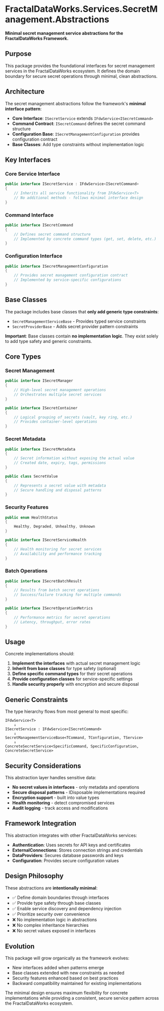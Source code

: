 # FractalDataWorks.Services.SecretManagement.Abstractions

**Minimal secret management service abstractions for the FractalDataWorks Framework.**

## Purpose

This package provides the foundational interfaces for secret management services in the FractalDataWorks ecosystem. It defines the domain boundary for secure secret operations through minimal, clean abstractions.

## Architecture

The secret management abstractions follow the framework's **minimal interface pattern**:

- **Core Interface**: `ISecretService` extends `IFdwService<ISecretCommand>`
- **Command Contract**: `ISecretCommand` defines the secret command structure
- **Configuration Base**: `ISecretManagementConfiguration` provides configuration contract
- **Base Classes**: Add type constraints without implementation logic

## Key Interfaces

### Core Service Interface
```csharp
public interface ISecretService : IFdwService<ISecretCommand>
{
    // Inherits all service functionality from IFdwService<T>
    // No additional methods - follows minimal interface design
}
```

### Command Interface
```csharp
public interface ISecretCommand
{
    // Defines secret command structure
    // Implemented by concrete command types (get, set, delete, etc.)
}
```

### Configuration Interface
```csharp
public interface ISecretManagementConfiguration
{
    // Provides secret management configuration contract
    // Implemented by service-specific configurations
}
```

## Base Classes

The package includes base classes that **only add generic type constraints**:

- `SecretManagementServiceBase` - Provides typed service constraints
- `SecretProviderBase` - Adds secret provider pattern constraints

**Important**: Base classes contain **no implementation logic**. They exist solely to add type safety and generic constraints.

## Core Types

### Secret Management
```csharp
public interface ISecretManager
{
    // High-level secret management operations
    // Orchestrates multiple secret services
}

public interface ISecretContainer
{
    // Logical grouping of secrets (vault, key ring, etc.)
    // Provides container-level operations
}
```

### Secret Metadata
```csharp
public interface ISecretMetadata
{
    // Secret information without exposing the actual value
    // Created date, expiry, tags, permissions
}

public class SecretValue
{
    // Represents a secret value with metadata
    // Secure handling and disposal patterns
}
```

### Security Features
```csharp
public enum HealthStatus
{
    Healthy, Degraded, Unhealthy, Unknown
}

public interface ISecretServiceHealth
{
    // Health monitoring for secret services
    // Availability and performance tracking
}
```

### Batch Operations
```csharp
public interface ISecretBatchResult
{
    // Results from batch secret operations
    // Success/failure tracking for multiple commands
}

public interface ISecretOperationMetrics
{
    // Performance metrics for secret operations
    // Latency, throughput, error rates
}
```

## Usage

Concrete implementations should:

1. **Implement the interfaces** with actual secret management logic
2. **Inherit from base classes** for type safety (optional)
3. **Define specific command types** for their secret operations
4. **Provide configuration classes** for service-specific settings
5. **Handle security properly** with encryption and secure disposal

## Generic Constraints

The type hierarchy flows from most general to most specific:

```
IFdwService<T>
    ↓
ISecretService : IFdwService<ISecretCommand>
    ↓  
SecretManagementServiceBase<TCommand, TConfiguration, TService>
    ↓
ConcreteSecretService<SpecificCommand, SpecificConfiguration, ConcreteSecretService>
```

## Security Considerations

This abstraction layer handles sensitive data:

- **No secret values in interfaces** - only metadata and operations
- **Secure disposal patterns** - IDisposable implementations required
- **Encryption support** - built into value types
- **Health monitoring** - detect compromised services
- **Audit logging** - track access and modifications

## Framework Integration

This abstraction integrates with other FractalDataWorks services:

- **Authentication**: Uses secrets for API keys and certificates
- **ExternalConnections**: Stores connection strings and credentials
- **DataProviders**: Secures database passwords and keys
- **Configuration**: Provides secure configuration values

## Design Philosophy

These abstractions are **intentionally minimal**:

- ✅ Define domain boundaries through interfaces
- ✅ Provide type safety through base classes
- ✅ Enable service discovery and dependency injection
- ✅ Prioritize security over convenience
- ❌ No implementation logic in abstractions
- ❌ No complex inheritance hierarchies
- ❌ No secret values exposed in interfaces

## Evolution

This package will grow organically as the framework evolves:

- New interfaces added when patterns emerge
- Base classes extended with new constraints as needed
- Security features enhanced based on best practices
- Backward compatibility maintained for existing implementations

The minimal design ensures maximum flexibility for concrete implementations while providing a consistent, secure service pattern across the FractalDataWorks ecosystem.